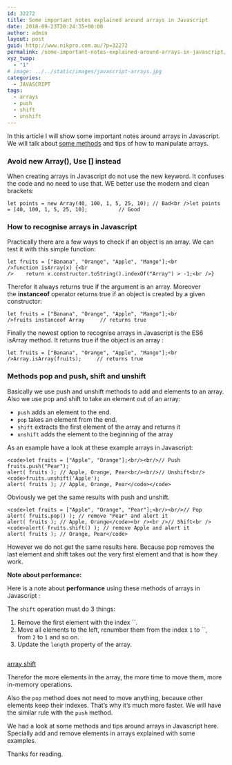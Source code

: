 ```yaml
---
id: 32272
title: Some important notes explained around arrays in Javascript
date: 2018-09-23T20:24:35+00:00
author: admin
layout: post
guid: http://www.nikpro.com.au/?p=32272
permalink: /some-important-notes-explained-around-arrays-in-javascript/
xyz_twap:
  - "1"
# image: ../../static/images/javascript-arrays.jpg
categories:
  - JAVASCRIPT
tags:
  - arrays
  - push
  - shift
  - unshift
---
```

In this article I will show some important notes around arrays in Javascript. We will talk about [some methods](http://www.nikpro.com.au/how-to-generate-a-mappable-array-in-javascript/) and tips of how to manipulate arrays.

### Avoid new Array(), Use [] instead

When creating arrays in Javascript do not use the new keyword. It confuses the code and no need to use that. WE better use the modern and clean brackets:


```
let points = new Array(40, 100, 1, 5, 25, 10); // Bad<br />let points = [40, 100, 1, 5, 25, 10];          // Good
```


### How to recognise arrays in Javascript

Practically there are a few ways to check if an object is an array. We can test it with this simple function:


```
let fruits = ["Banana", "Orange", "Apple", "Mango"];<br />function isArray(x) {<br />    return x.constructor.toString().indexOf("Array") > -1;<br />}
```


Therefor it always returns true if the argument is an array. Moreover the **instanceof** operator returns true if an object is created by a given constructor:


```
let fruits = ["Banana", "Orange", "Apple", "Mango"];<br />fruits instanceof Array     // returns true
```


Finally the newest option to recognise arrays in Javascript is the ES6 isArray method. It returns true if the object is an array :


```
let fruits = ["Banana", "Orange", "Apple", "Mango"];<br />Array.isArray(fruits);     // returns true
```


### Methods pop and push, shift and unshift

Basically we use push and unshift methods to add and elements to an array. Also we use pop and shift to take an element out of an array:

  * `push` adds an element to the end.
  * `pop` takes an element from the end.
  * `shift` extracts the first element of the array and returns it
  * `unshift` adds the element to the beginning of the array  
    

As an example have a look at these example arrays in Javascript:


```
<code>let fruits = ["Apple", "Orange"];<br/><br/>// Push
fruits.push("Pear");
alert( fruits ); // Apple, Orange, Pear<br/><br/>// Unshift<br/><code>fruits.unshift('Apple');
alert( fruits ); // Apple, Orange, Pear</code></code>
```


Obviously we get the same results with push and unshift.


```
<code>let fruits = ["Apple", "Orange", "Pear"];<br/><br/>// Pop
alert( fruits.pop() ); // remove "Pear" and alert it
alert( fruits ); // Apple, Orange</code><br /><br />// Shift<br /><code>alert( fruits.shift() ); // remove Apple and alert it
alert( fruits ); // Orange, Pear</code>
```


However we do not get the same results here. Because pop removes the last element and shift takes out the very first element and that is how they work. 

**Note about performance:**

Here is a note about **performance** using these methods of arrays in Javascript :

The `shift` operation must do 3 things:

  1. Remove the first element with the index ``.
  2. Move all elements to the left, renumber them from the index `1` to ``, from `2` to `1` and so on.
  3. Update the `length` property of the array.<figure class="wp-block-image">

<img src="http://www.nikpro.com.auarray-shift.png" alt="" class="wp-image-32275" srcset="http://testgatsby.localarray-shift.png 593w, http://testgatsby.localarray-shift-300x72.png 300w" sizes="(max-width: 593px) 100vw, 593px" /> <figcaption><a href="https://javascript.info/array#methods-pop-push-shift-unshift" target="_blank" rel="noopener noreferrer">array shift</a></figcaption></figure> 

Therefor the more elements in the array, the more time to move them, more in-memory operations.

Also the `pop` method does not need to move anything, because other elements keep their indexes. That’s why it’s much more faster. We will have the similar rule with the `push` method.

We had a look at some methods and tips around arrays in Javascript here. Specially add and remove elements in arrays explained with some examples.

Thanks for reading.